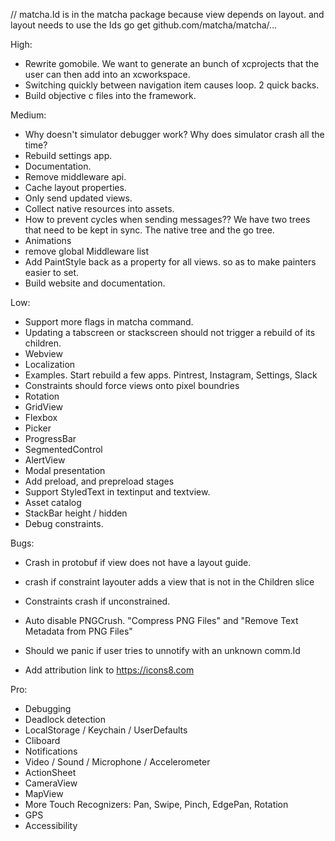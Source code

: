 // matcha.Id is in the matcha package because view depends on layout. and layout needs to use the Ids
go get github.com/matcha/matcha/...

High:
* Rewrite gomobile. We want to generate an bunch of xcprojects that the user can then add into an xcworkspace.
* Switching quickly between navigation item causes loop. 2 quick backs.
* Build objective c files into the framework.

Medium:
* Why doesn't simulator debugger work? Why does simulator crash all the time?
* Rebuild settings app.
* Documentation.
* Remove middleware api.
* Cache layout properties.
* Only send updated views.
* Collect native resources into assets.
* How to prevent cycles when sending messages?? We have two trees that need to be kept in sync. The native tree and the go tree.
* Animations
* remove global Middleware list
* Add PaintStyle back as a property for all views. so as to make painters easier to set.
* Build website and documentation.

Low:
* Support more flags in matcha command.
* Updating a tabscreen or stackscreen should not trigger a rebuild of its children.
* Webview
* Localization
* Examples. Start rebuild a few apps. Pintrest, Instagram, Settings, Slack
* Constraints should force views onto pixel boundries
* Rotation
* GridView
* Flexbox
* Picker
* ProgressBar
* SegmentedControl
* AlertView
* Modal presentation
* Add preload, and prepreload stages
* Support StyledText in textinput and textview.
* Asset catalog
* StackBar height / hidden
* Debug constraints.

Bugs:
* Crash in protobuf if view does not have a layout guide.
* crash if constraint layouter adds a view that is not in the Children slice
* Constraints crash if unconstrained.
* Auto disable PNGCrush. "Compress PNG Files" and "Remove Text Metadata from PNG Files"
* Should we panic if user tries to unnotify with an unknown comm.Id

* Add attribution link to https://icons8.com


Pro:
* Debugging
* Deadlock detection
* LocalStorage / Keychain / UserDefaults
* Cliboard
* Notifications
* Video / Sound / Microphone / Accelerometer
* ActionSheet
* CameraView
* MapView
* More Touch Recognizers: Pan, Swipe, Pinch, EdgePan, Rotation
* GPS
* Accessibility
